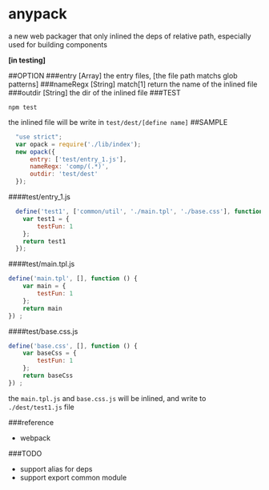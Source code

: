 # anypack
a new web packager that only inlined the deps of relative path, especially used for building components


**[in testing]**

##OPTION
###entry [Array]
the entry files, [the file path matchs glob patterns]
###nameRegx [String]
match[1] return the name of the inlined file
###outdir [String]
the dir of the inlined file
###TEST
```shell
npm test
```

the inlined file will be write in `test/dest/[define name]`
##SAMPLE
```js
  "use strict";
  var opack = require('./lib/index');
  new opack({
      entry: ['test/entry_1.js'],
      nameRegx: 'comp/(.*)',
      outdir: 'test/dest'
  });
```
####test/entry_1.js
```js
  define('test1', ['common/util', './main.tpl', './base.css'], function () {
    var test1 = {
        testFun: 1
    };
    return test1
  });
```
####test/main.tpl.js
```js
define('main.tpl', [], function () {
    var main = {
        testFun: 1
    };
    return main
}) ;
```
####test/base.css.js
```js
define('base.css', [], function () {
    var baseCss = {
        testFun: 1
    };
    return baseCss
}) ;
```
the `main.tpl.js` and `base.css.js` will be inlined, and write to `./dest/test1.js` file

###reference
- webpack

###TODO
- support alias for deps
- support export common module
